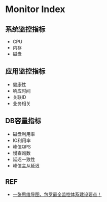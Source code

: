 # Monitor Index

## 系统监控指标

- CPU
- 内存
- 磁盘

## 应用监控指标

- 健康性
- 响应时间
- 关联ID
- 业务相关

## DB容量指标

- 磁盘利用率
- IO利用率
- 峰值QPS
- 慢查询数
- 延迟一致性
- 峰值主从延迟

## REF

- [一张思维导图，包罗最全监控体系建设要点！](https://mp.weixin.qq.com/s/1Qq-Sx18ND3aOMPsw3MbtA)
